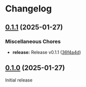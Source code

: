 # Changelog

## [0.1.1](https://github.com/SchulteMarkus/Sse-BelMngr-Hermine/compare/v0.1.0...v0.1.1) (2025-01-27)


### Miscellaneous Chores

* **release:** Release v0.1.1 ([36f4a4d](https://github.com/SchulteMarkus/Sse-BelMngr-Hermine/commit/36f4a4d1e6126f4865d5a04610ab31ebd9537186))

## [0.1.0](https://github.com/SchulteMarkus/Sse-BelMngr-Hermine/compare/v0.1.0...v0.1.0) (2025-01-27)

Initial release

